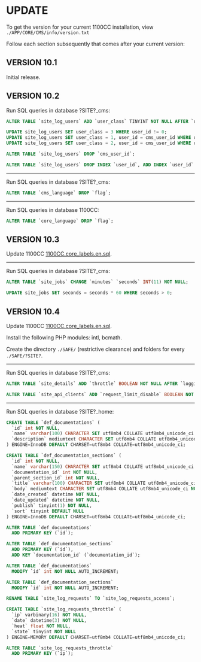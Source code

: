 # UPDATE

To get the version for your current 1100CC installation, view `./APP/CORE/CMS/info/version.txt`

Follow each section subsequently that comes after your current version:

## VERSION 10.1

Initial release.

## VERSION 10.2

Run SQL queries in database ?SITE?_cms:

```sql
ALTER TABLE `site_log_users` ADD `user_class` TINYINT NOT NULL AFTER `user_id`;

UPDATE site_log_users SET user_class = 3 WHERE user_id != 0;
UPDATE site_log_users SET user_class = 1, user_id = cms_user_id WHERE user_id = 0 AND cms_user_id >= 1000;
UPDATE site_log_users SET user_class = 2, user_id = cms_user_id WHERE user_id = 0 AND cms_user_id > 0 AND cms_user_id < 1000;

ALTER TABLE `site_log_users` DROP `cms_user_id`;

ALTER TABLE `site_log_users` DROP INDEX `user_id`, ADD INDEX `user_id` (`user_id`, `user_class`) USING BTREE;
```

---

Run SQL queries in database ?SITE?_cms:

```sql
ALTER TABLE `cms_language` DROP `flag`;
```

---

Run SQL queries in database 1100CC:

```sql
ALTER TABLE `core_language` DROP `flag`;
```

## VERSION 10.3

Update 1100CC [1100CC.core_labels.en.sql](/setup/1100CC.core_labels.en.sql).

---

Run SQL queries in database ?SITE?_cms:

```sql
ALTER TABLE `site_jobs` CHANGE `minutes` `seconds` INT(11) NOT NULL;

UPDATE site_jobs SET seconds = seconds * 60 WHERE seconds > 0;
```

## VERSION 10.4

Update 1100CC [1100CC.core_labels.en.sql](/setup/1100CC.core_labels.en.sql).

Install the following PHP modules: intl, bcmath.

Create the directory `./SAFE/` (restrictive clearance) and folders for every `./SAFE/?SITE?`.

---

Run SQL queries in database ?SITE?_cms:

```sql
ALTER TABLE `site_details` ADD `throttle` BOOLEAN NOT NULL AFTER `logging`;

ALTER TABLE `site_api_clients` ADD `request_limit_disable` BOOLEAN NOT NULL AFTER `name`;
```

---

Run SQL queries in database ?SITE?_home:

```sql
CREATE TABLE `def_documentations` (
  `id` int NOT NULL,
  `name` varchar(100) CHARACTER SET utf8mb4 COLLATE utf8mb4_unicode_ci NOT NULL,
  `description` mediumtext CHARACTER SET utf8mb4 COLLATE utf8mb4_unicode_ci NOT NULL
) ENGINE=InnoDB DEFAULT CHARSET=utf8mb4 COLLATE=utf8mb4_unicode_ci;

CREATE TABLE `def_documentation_sections` (
  `id` int NOT NULL,
  `name` varchar(150) CHARACTER SET utf8mb4 COLLATE utf8mb4_unicode_ci NOT NULL,
  `documentation_id` int NOT NULL,
  `parent_section_id` int NOT NULL,
  `title` varchar(100) CHARACTER SET utf8mb4 COLLATE utf8mb4_unicode_ci NOT NULL,
  `body` mediumtext CHARACTER SET utf8mb4 COLLATE utf8mb4_unicode_ci NOT NULL,
  `date_created` datetime NOT NULL,
  `date_updated` datetime NOT NULL,
  `publish` tinyint(1) NOT NULL,
  `sort` tinyint DEFAULT NULL
) ENGINE=InnoDB DEFAULT CHARSET=utf8mb4 COLLATE=utf8mb4_unicode_ci;

ALTER TABLE `def_documentations`
  ADD PRIMARY KEY (`id`);

ALTER TABLE `def_documentation_sections`
  ADD PRIMARY KEY (`id`),
  ADD KEY `documentation_id` (`documentation_id`);

ALTER TABLE `def_documentations`
  MODIFY `id` int NOT NULL AUTO_INCREMENT;

ALTER TABLE `def_documentation_sections`
  MODIFY `id` int NOT NULL AUTO_INCREMENT;

RENAME TABLE `site_log_requests` TO `site_log_requests_access`;

CREATE TABLE `site_log_requests_throttle` (
  `ip` varbinary(16) NOT NULL,
  `date` datetime(3) NOT NULL,
  `heat` float NOT NULL,
  `state` tinyint NOT NULL
) ENGINE=MEMORY DEFAULT CHARSET=utf8mb4 COLLATE=utf8mb4_unicode_ci;

ALTER TABLE `site_log_requests_throttle`
  ADD PRIMARY KEY (`ip`);
```
